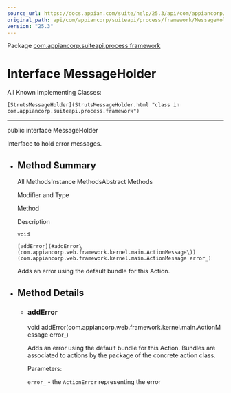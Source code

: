 ```yaml
---
source_url: https://docs.appian.com/suite/help/25.3/api/com/appiancorp/suiteapi/process/framework/MessageHolder.html
original_path: api/com/appiancorp/suiteapi/process/framework/MessageHolder.html
version: "25.3"
---
```


Package [com.appiancorp.suiteapi.process.framework](package-summary.html)

# Interface MessageHolder

All Known Implementing Classes:

`[StrutsMessageHolder](StrutsMessageHolder.html "class in com.appiancorp.suiteapi.process.framework")`

* * *

public interface MessageHolder

Interface to hold error messages.

-   ## Method Summary

    All MethodsInstance MethodsAbstract Methods

    Modifier and Type

    Method

    Description

    `void`

    `[addError](#addError\(com.appiancorp.web.framework.kernel.main.ActionMessage\))(com.appiancorp.web.framework.kernel.main.ActionMessage error_)`

    Adds an error using the default bundle for this Action.

-   ## Method Details

    -   ### addError

        void addError(com.appiancorp.web.framework.kernel.main.ActionMessage error\_)

        Adds an error using the default bundle for this Action. Bundles are associated to actions by the package of the concrete action class.

        Parameters:

        `error_` - the `ActionError` representing the error